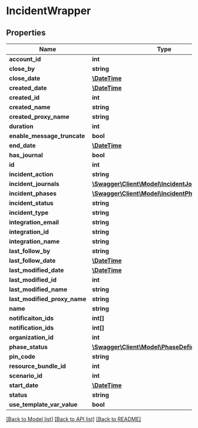# IncidentWrapper

## Properties
Name | Type | Description | Notes
------------ | ------------- | ------------- | -------------
**account_id** | **int** |  | [optional] 
**close_by** | **string** |  | [optional] 
**close_date** | [**\DateTime**](\DateTime.md) |  | [optional] 
**created_date** | [**\DateTime**](\DateTime.md) |  | [optional] 
**created_id** | **int** |  | [optional] 
**created_name** | **string** |  | [optional] 
**created_proxy_name** | **string** |  | [optional] 
**duration** | **int** |  | [optional] 
**enable_message_truncate** | **bool** |  | [optional] 
**end_date** | [**\DateTime**](\DateTime.md) |  | [optional] 
**has_journal** | **bool** |  | [optional] 
**id** | **int** |  | [optional] 
**incident_action** | **string** |  | [optional] 
**incident_journals** | [**\Swagger\Client\Model\IncidentJournalWrapper[]**](IncidentJournalWrapper.md) |  | [optional] 
**incident_phases** | [**\Swagger\Client\Model\IncidentPhaseWrapper[]**](IncidentPhaseWrapper.md) |  | [optional] 
**incident_status** | **string** |  | [optional] 
**incident_type** | **string** |  | [optional] 
**integration_email** | **string** |  | [optional] 
**integration_id** | **string** |  | [optional] 
**integration_name** | **string** |  | [optional] 
**last_follow_by** | **string** |  | [optional] 
**last_follow_date** | [**\DateTime**](\DateTime.md) |  | [optional] 
**last_modified_date** | [**\DateTime**](\DateTime.md) |  | [optional] 
**last_modified_id** | **int** |  | [optional] 
**last_modified_name** | **string** |  | [optional] 
**last_modified_proxy_name** | **string** |  | [optional] 
**name** | **string** |  | [optional] 
**notificaiton_ids** | **int[]** |  | [optional] 
**notification_ids** | **int[]** |  | [optional] 
**organization_id** | **int** |  | [optional] 
**phase_status** | [**\Swagger\Client\Model\PhaseDefinitionWrapper**](PhaseDefinitionWrapper.md) |  | [optional] 
**pin_code** | **string** |  | [optional] 
**resource_bundle_id** | **int** |  | [optional] 
**scenario_id** | **int** |  | [optional] 
**start_date** | [**\DateTime**](\DateTime.md) |  | [optional] 
**status** | **string** |  | [optional] 
**use_template_var_value** | **bool** |  | [optional] 

[[Back to Model list]](../README.md#documentation-for-models) [[Back to API list]](../README.md#documentation-for-api-endpoints) [[Back to README]](../README.md)


